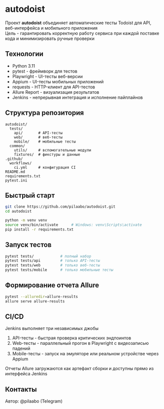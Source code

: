 # autodoist

Проект **autodoist** объединяет автоматические тесты Todoist для API, веб-интерфейса и мобильного приложения  
Цель - гарантировать корректную работу сервиса при каждой поставке кода и минимизировать ручные проверки  

## Технологии

- Python 3.11  
- pytest - фреймворк для тестов  
- Playwright - UI-тесты веб-версии  
- Appium - UI-тесты мобильных приложений  
- requests - HTTP-клиент для API-тестов  
- Allure Report - визуализация результатов  
- Jenkins - непрерывная интеграция и исполнение пайплайнов  

## Структура репозитория

```
autodoist/
  tests/
    api/       # API-тесты
    web/       # веб-тесты
    mobile/    # мобильные тесты
  common/
    utils/     # вспомогательные модули
    fixtures/  # фикстуры и данные
.github/
  workflows/
    ci.yml     # конфигурация CI
README.md
requirements.txt
pytest.ini
```

## Быстрый старт

```bash
git clone https://github.com/pilaabo/autodoist.git
cd autodoist

python -m venv venv
source venv/bin/activate      # Windows: venv\Scripts\activate
pip install -r requirements.txt
```

## Запуск тестов

```bash
pytest tests/            # полный набор
pytest tests/api         # только API-тесты
pytest tests/web         # только веб-тесты
pytest tests/mobile      # только мобильные тесты
```

## Формирование отчета Allure

```bash
pytest --alluredir=allure-results
allure serve allure-results
```

## CI/CD

Jenkins выполняет три независимых джобы

1. API-тесты - быстрая проверка критических эндпоинтов  
2. Web-тесты - параллельный прогон в Playwright с видеозаписью падений  
3. Mobile-тесты - запуск на эмуляторе или реальном устройстве через Appium  

Отчеты Allure загружаются как артефакт сборки и доступны прямо из интерфейса Jenkins  

## Контакты

Автор: @pilaabo (Telegram)

